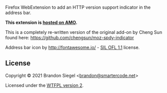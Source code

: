 Firefox WebExtension to add an HTTP version support indicator in the address bar.

**This extension is [hosted on AMO](https://addons.mozilla.org/en-US/firefox/addon/http-version-indicator/).**

This is a completely re-written version of the original add-on by Cheng Sun found here: https://github.com/chengsun/moz-spdy-indicator

Address bar icon by http://fontawesome.io/ - [SIL OFL 1.1](http://scripts.sil.org/OFL) license.

## License

Copyright &copy; 2021 Brandon Siegel &lt;brandon@smartercode.net&gt;

Licensed under the [WTFPL version 2](http://www.wtfpl.net/txt/copying/).
